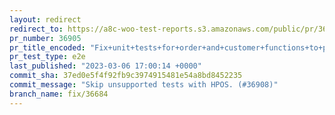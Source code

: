 ```yaml
---
layout: redirect
redirect_to: https://a8c-woo-test-reports.s3.amazonaws.com/public/pr/36905/e2e/index.html
pr_number: 36905
pr_title_encoded: "Fix+unit+tests+for+order+and+customer+functions+to+provide+HPOS+compat."
pr_test_type: e2e
last_published: "2023-03-06 17:00:14 +0000"
commit_sha: 37ed0e5f4f92fb9c3974915481e54a8bd8452235
commit_message: "Skip unsupported tests with HPOS. (#36908)"
branch_name: fix/36684
---
```

